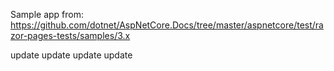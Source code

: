 Sample app from: https://github.com/dotnet/AspNetCore.Docs/tree/master/aspnetcore/test/razor-pages-tests/samples/3.x

update update update   update

